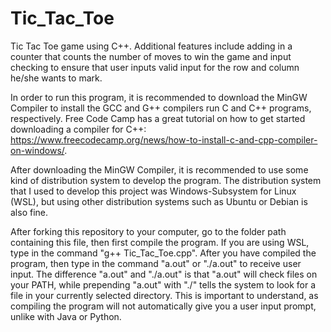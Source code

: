 # Tic_Tac_Toe
Tic Tac Toe game using C++. Additional features include adding in a counter that counts the number of moves to win the game and input checking to ensure that user inputs valid input for the row and column he/she wants to mark.

In order to run this program, it is recommended to download the MinGW Compiler to install the GCC and G++ compilers run C and C++ programs, respectively. Free Code Camp has a great tutorial on how to get started downloading a compiler for C++: https://www.freecodecamp.org/news/how-to-install-c-and-cpp-compiler-on-windows/.

After downloading the MinGW Compiler, it is recommended to use some kind of distribution system to develop the program. The distribution system that I used to develop this project was Windows-Subsystem for Linux (WSL), but using other distribution systems such as Ubuntu or Debian is also fine.

After forking this repository to your computer, go to the folder path containing this file, then first compile the program. If you are using WSL, type in the command "g++ Tic_Tac_Toe.cpp". After you have compiled the program, then type in the command "a.out" or "./a.out" to receive user input. The difference "a.out" and "./a.out" is that "a.out" will check files on your PATH, while prepending "a.out" with "./" tells the system to look for a file in your currently selected directory. This is important to understand, as compiling the program will not automatically give you a user input prompt, unlike with Java or Python.
